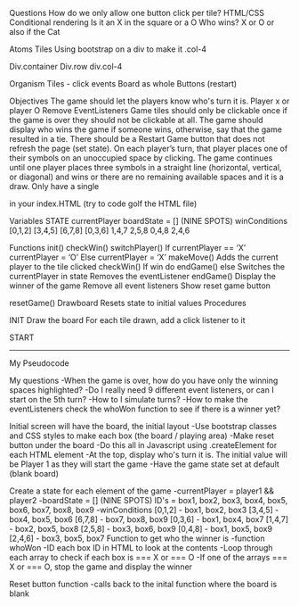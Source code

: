 Questions
How do we only allow one button click per tile? 
HTML/CSS
Conditional rendering
Is it an X in the square or a O
Who wins? X or O or also if the Cat

Atoms
Tiles
Using bootstrap on a div to make it .col-4

Div.container
	Div.row
		div.col-4

Organism
Tiles - click events
Board as whole
Buttons (restart)


Objectives
The game should let the players know who's turn it is.
Player x or player O
Remove EventListeners
Game tiles should only be clickable once
if the game is over they should not be clickable at all.
The game should display who wins the game if someone wins, otherwise, say that the game resulted in a tie.
There should be a Restart Game button that does not refresh the page (set state).
On each player’s turn, that player places one of their symbols on an unoccupied space by clicking.
The game continues until one player places three symbols in a straight line (horizontal, vertical, or diagonal) and wins or there are no remaining available spaces and it is a draw.
Only have a single <div id="app"></div> in your index.HTML (try to code golf the HTML file)


Variables
STATE 
	currentPlayer
	boardState = [] (NINE SPOTS)
	winConditions
		[0,1,2]
		[3,4,5]
		[6,7,8]
	[0,3,6]
		1,4,7
		2,5,8
		0,4,8
		2,4,6

Functions
init()
checkWin()
switchPlayer()
If currentPlayer == ‘X’
currentPlayer = ‘O’
Else
currentPlayer = ‘X’
makeMove()
Adds the current player to the tile clicked
checkWin()
If win do endGame()
else
Switches the currentPlayer in state
Removes the eventListener
endGame()
Display the winner of the game
Remove all event listeners
Show reset game button

resetGame()
Drawboard
Resets state to initial values
Procedures

INIT
	Draw the board
	For each tile drawn, add a click listener to it


START

----------------------------------------------------------------------------------------------------------------------------


My Pseudocode

My questions
    -When the game is over, how do you have only the winning spaces highlighted?
    -Do I really need 9 different event listeners, or can I start on the 5th turn?
    -How to I simulate turns?
    -How to make the eventListeners check the whoWon function to see if there is a winner yet?

Initial screen will have the board, the initial layout
    -Use bootstrap classes and CSS styles to make each box (the board / playing area)
    -Make reset button under the board
    -Do this all in Javascript using .createElement for each HTML element
    -At the top, display who's turn it is. The initial value will be Player 1 as they will start the game
    -Have the game state set at default (blank board)

Create a state for each element of the game
    -currentPlayer = player1 && player2
	-boardState = [] (NINE SPOTS) ID's = box1, box2, box3, box4, box5, box6, box7, box8, box9
	-winConditions
		[0,1,2] - box1, box2, box3
		[3,4,5] - box4, box5, box6
		[6,7,8] - box7, box8, box9
	    [0,3,6] - box1, box4, box7
		[1,4,7] - box2, box5, box8
		[2,5,8] - box3, box6, box9
		[0,4,8] - box1, box5, box9
		[2,4,6] - box3, box5, box7
        Function to get who the winner is
            -function whoWon
                -ID each box ID in HTML to look at the contents
                -Loop through each array to check if each box is === X or === O
                -If one of the arrays === X or === O, stop the game and display the winner

Reset button function
    -calls back to the inital function where the board is blank